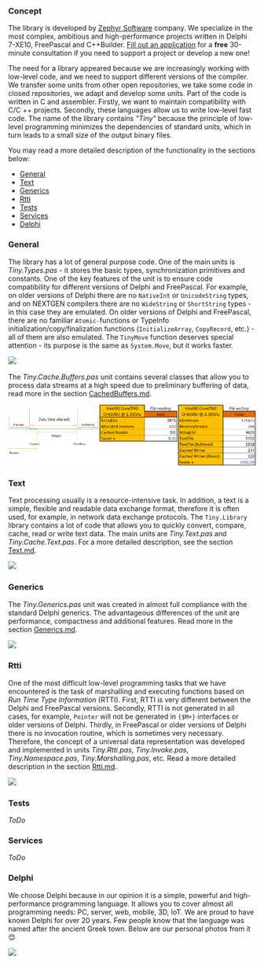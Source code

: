 ### Concept

The library is developed by [Zephyr Software](https://www.zephyr-soft.net) company. We specialize in the most complex, ambitious and high-performance projects written in Delphi 7-XE10, FreePascal and C++Builder. [Fill out an application](https://www.zephyr-soft.net/eng) for a **free** 30-minute consultation if you need to support a project or develop a new one!

The need for a library appeared because we are increasingly working with low-level code, and we need to support different versions of the compiler. We transfer some units from other open repositories, we take some code in closed repositories, we adapt and develop some units. Part of the code is written in C and assembler. Firstly, we want to maintain compatibility with C/C ++ projects. Secondly, these languages allow us to write low-level fast code. The name of the library contains _"Tiny"_ because the principle of low-level programming minimizes the dependencies of standard units, which in turn leads to a small size of the output binary files.

You may read a more detailed description of the functionality in the sections below:
* [General](#general)
* [Text](#text)
* [Generics](#generics)
* [Rtti](#rtti)
* [Tests](#tests)
* [Services](#services)
* [Delphi](#delphi)

### General

The library has a lot of general purpose code. One of the main units is _Tiny.Types.pas_ - it stores the basic types, synchronization primitives and constants. One of the key features of the unit is to ensure code compatibility for different versions of Delphi and FreePascal. For example, on older versions of Delphi there are no `NativeInt` or `UnicodeString` types, and on NEXTGEN compilers there are no `WideString` or `ShortString` types - in this case they are emulated. On older versions of Delphi and FreePascal, there are no familiar `Atomic-`functions or TypeInfo initialization/copy/finalization functions (`InitializeArray`, `CopyRecord`, etc.) - all of them are also emulated. The `TinyMove` function deserves special attention - its purpose is the same as `System.Move`, but it works faster.

![](data/general/Move.png)

The _Tiny.Cache.Buffers.pas_ unit contains several classes that allow you to process data streams at a high speed due to preliminary buffering of data, read more in the section [CachedBuffers.md](doc/CachedBuffers.md).

![](data/general/cache/Total.png)

### Text

Text processing usually is a resource-intensive task. In addition, a text is a simple, flexible and readable data exchange format, therefore it is often used, for example, in network data exchange protocols. The `Tiny.Library` library contains a lot of code that allows you to quickly convert, compare, cache, read or write text data. The main units are _Tiny.Text.pas_ and _Tiny.Cache.Text.pas_. For a more detailed description, see the section [Text.md](doc/Text.md).

![](data/text/Total.png)

### Generics

The _Tiny.Generics.pas_ unit was created in almost full compliance with the standard Delphi generics. The advantageous differences of the unit are performance, compactness and additional features. Read more in the section [Generics.md](doc/Generics.md).

![](data/generics/Total.png)

### Rtti

One of the most difficult low-level programming tasks that we have encountered is the task of marshalling and executing functions based on _Run Time Type Information_ (RTTI). First, RTTI is very different between the Delphi and FreePascal versions. Secondly, RTTI is not generated in all cases, for example, `Pointer` will not be generated in `{$M+}` interfaces or older versions of Delphi. Thirdly, in FreePascal or older versions of Delphi there is no invocation routine, which is sometimes very necessary. Therefore, the concept of a universal data representation was developed and implemented in units _Tiny.Rtti.pas_, _Tiny.Invoke.pas_, _Tiny.Namespace.pas_, _Tiny.Marshalling.pas_, etc. Read a more detailed description in the section [Rtti.md](doc/Rtti.md).

![](data/rtti/Total.png)

### Tests

_ToDo_

### Services

_ToDo_

### Delphi

We choose Delphi because in our opinion it is a simple, powerful and high-performance programming language. It allows you to cover almost all programming needs: PC, server, web, mobile, 3D, IoT. We are proud to have known Delphi for over 20 years. Few people know that the language was named after the ancient Greek town. Below are our personal photos from it :blush:

![](data/Delphi.jpg)